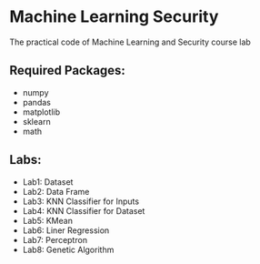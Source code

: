 # Machine Learning Security
The practical code of Machine Learning and Security course lab

## Required Packages:
* numpy
* pandas
* matplotlib
* sklearn
* math

## Labs:
* Lab1: Dataset
* Lab2: Data Frame
* Lab3: KNN Classifier for Inputs
* Lab4: KNN Classifier for Dataset
* Lab5: KMean
* Lab6: Liner Regression
* Lab7: Perceptron
* Lab8: Genetic Algorithm
